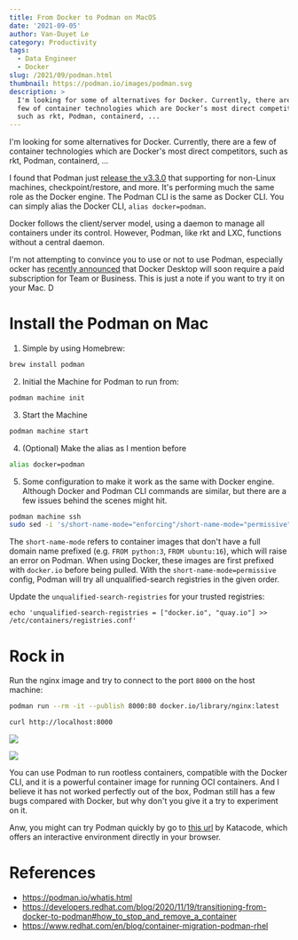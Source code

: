 ```yaml
---
title: From Docker to Podman on MacOS
date: '2021-09-05'
author: Van-Duyet Le
category: Productivity
tags:
  - Data Engineer
  - Docker
slug: /2021/09/podman.html
thumbnail: https://podman.io/images/podman.svg
description: >
  I'm looking for some of alternatives for Docker. Currently, there are a 
  few of container technologies which are Docker’s most direct competitors, 
  such as rkt, Podman, containerd, ...
---
```


I'm looking for some alternatives for Docker. Currently, there are a
few of container technologies which are Docker's most direct competitors,
such as rkt, Podman, containerd, ...

I found that Podman just [release the v3.3.0](https://twitter.com/Podman_io/status/1432800271873323010)
that supporting for non-Linux machines, checkpoint/restore, and more.
It's performing much the same role as the Docker engine.
The Podman CLI is the same as Docker CLI. You can simply alias the Docker CLI, `alias docker=podman`.

Docker follows the client/server model, using a daemon to manage all containers under its control.
However, Podman, like rkt and LXC, functions without a central daemon.

I'm not attempting to convince you to use or not to use Podman, especially ocker has
[recently announced](https://www.docker.com/blog/updating-product-subscriptions/)
that Docker Desktop will soon require a paid subscription for Team or Business.
This is just a note if you want to try it on your Mac.
D

# Install the Podman on Mac

1. Simple by using Homebrew:

```bash
brew install podman
```

2. Initial the Machine for Podman to run from:

```bash
podman machine init
```

3. Start the Machine

```bash
podman machine start
```

4. (Optional) Make the alias as I mention before

```bash
alias docker=podman
```

5. Some configuration to make it work as the same with Docker engine. Although Docker and Podman CLI commands are similar,
   but there are a few issues behind the scenes might hit.

```bash
podman machine ssh
sudo sed -i 's/short-name-mode="enforcing"/short-name-mode="permissive"/g' /etc/containers/registries.conf
```

The `short-name-mode` refers to container images that don't have a full domain name prefixed (e.g. `FROM python:3`, `FROM ubuntu:16`),
which will raise an error on Podman. When using Docker, these images are first prefixed with `docker.io` before being pulled.
With the `short-name-mode=permissive` config, Podman will try all unqualified-search registries in the given order.

Update the `unqualified-search-registries` for your trusted registries:

```
echo 'unqualified-search-registries = ["docker.io", "quay.io"] >> /etc/containers/registries.conf'
```

# Rock in

Run the nginx image and try to connect to the port `8000` on the host machine:

```bash
podman run --rm -it --publish 8000:80 docker.io/library/nginx:latest
```

```bash
curl http://localhost:8000
```

![](/media/2021/09/podman.png)

![](/media/2021/09/podman-nginx.png)

You can use Podman to run rootless containers, compatible with the Docker CLI,
and it is a powerful container image for running OCI containers.
And I believe it has not worked perfectly out of the box, Podman still has a few bugs compared with Docker,
but why don't you give it a try to experiment on it.

Anw, you might can try Podman quickly by go to [this url](https://www.katacoda.com/courses/containers-without-docker/running-containers-with-podman)
by Katacode, which offers an interactive environment directly in your browser.

# References

- https://podman.io/whatis.html
- https://developers.redhat.com/blog/2020/11/19/transitioning-from-docker-to-podman#how_to_stop_and_remove_a_container
- https://www.redhat.com/en/blog/container-migration-podman-rhel
